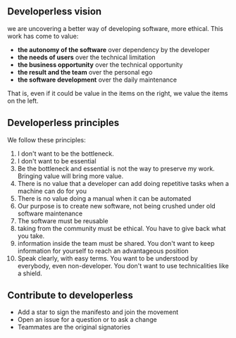 
## Developerless vision
we are uncovering a better way of developing software, more ethical. This work has come to value:

- **the autonomy of the software** over dependency by the developer
- **the needs of users** over the technical limitation
- **the business opportunity** over the technical opportunity
- **the result and the team** over the personal ego
- **the software development** over the daily maintenance

That is, even if it could be value in the items on the right, we value the items on the left.

## Developerless principles
We follow these principles:

1. I don't want to be the bottleneck.
2. I don't want to be essential
3. Be the bottleneck and essential is not the way to preserve my work. Bringing value will bring more value.
4. There is no value that a developer can add doing  repetitive tasks when a machine can do for you
5. There is no value doing a manual when it can be automated
6. Our purpose is to create new software, not being crushed under old software maintenance
7. The software must be reusable
8. taking from the community must be ethical. You have to give back what you take.
9. information inside the team must be shared. You don't want to keep information for yourself to reach an advantageous position
10. Speak clearly, with easy terms. You want to be understood by everybody, even non-developer. You don't want to use technicalities like a shield.

## Contribute to developerless
- Add a star to sign the manifesto and join the movement
- Open an issue for a question or to ask a change
- Teammates are the original signatories
